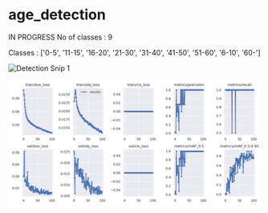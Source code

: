 # age_detection
IN PROGRESS
No of classes : 9

Classes : ['0-5', '11-15', '16-20', '21-30', '31-40', '41-50', '51-60', '6-10', '60-']

![Detection Snip 1](images/pistol_snip1.jpg)


![Results](https://github.com/sarthakmishraa/pistol_detection/blob/main/runs/train/results.png)

<!-- https://user-images.githubusercontent.com/56118819/187691301-1bc7b71d-b9b9-4079-881d-565c120c5b49.mp4 -->



<!-- https://user-images.githubusercontent.com/56118819/187784378-10a08d5c-32d9-4c38-9209-e076fce4ba5e.mp4 -->

